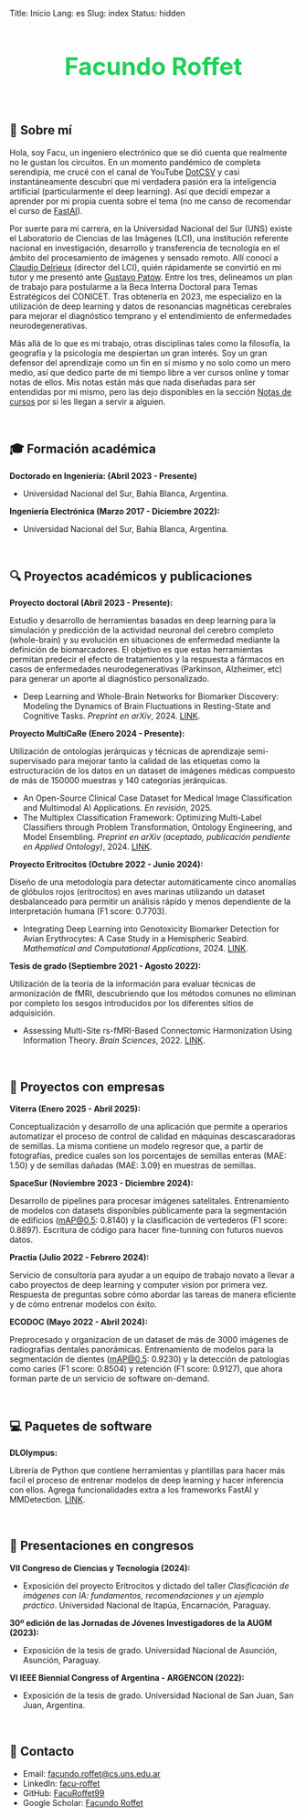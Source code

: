 Title: Inicio
Lang: es
Slug: index
Status: hidden

<h1 style="text-align: center; font-size: 3em; color: rgba(12, 205, 76, 0.927);">Facundo Roffet</h1>

<br>

<!---------------------------------------------------------------------------->

## 🔱 Sobre mí

Hola, soy Facu, un ingeniero electrónico que se dió cuenta que realmente no le gustan los circuitos. En un momento pandémico de completa serendipia, me crucé con el canal de YouTube [DotCSV](https://www.youtube.com/@DotCSV) y casi instantáneamente descubrí que mi verdadera pasión era la inteligencia artificial (particularmente el deep learning). Así que decidí empezar a aprender por mi propia cuenta sobre el tema (no me canso de recomendar el curso de [FastAI](https://course.fast.ai/)). 

Por suerte para mi carrera, en la Universidad Nacional del Sur (UNS) existe el Laboratorio de Ciencias de las Imágenes (LCI), una institución referente nacional en investigación, desarrollo y transferencia de tecnología en el ámbito del procesamiento de imágenes y sensado remoto. Allí conocí a [Claudio Delrieux](https://scholar.google.com/citations?user=AdhE2GoAAAAJ&hl=es&oi=ao) (director del LCI), quién rápidamente se convirtió en mi tutor y me presentó ante [Gustavo Patow](https://scholar.google.com/citations?user=w2kGazcAAAAJ&hl=es&oi=ao). Entre los tres, delineamos un plan de trabajo para postularme a la Beca Interna Doctoral para Temas Estratégicos del CONICET. Tras obtenerla en 2023, me especializo en la utilización de deep learning y datos de resonancias magnéticas cerebrales para mejorar el diagnóstico temprano y el entendimiento de enfermedades neurodegenerativas.

Más allá de lo que es mi trabajo, otras disciplinas tales como la filosofía, la geografía y la psicología me despiertan un gran interés. Soy un gran defensor del aprendizaje como un fin en sí mismo y no solo como un mero medio, así que dedico parte de mi tiempo libre a ver cursos online y tomar notas de ellos. Mis notas están más que nada diseñadas para ser entendidas por mi mismo, pero las dejo disponibles en la sección [Notas de cursos](/notes/) por si les llegan a servir a alguien.

<br>

<!---------------------------------------------------------------------------->

## 🎓 Formación académica 

**Doctorado en Ingeniería: (Abril 2023 - Presente)** 

*   Universidad Nacional del Sur, Bahía Blanca, Argentina.

**Ingeniería Electrónica (Marzo 2017 - Diciembre 2022):** 

*   Universidad Nacional del Sur, Bahía Blanca, Argentina.

<br>

<!---------------------------------------------------------------------------->

## 🔍 Proyectos académicos y publicaciones

**Proyecto doctoral (Abril 2023 - Presente):** 

Estudio y desarrollo de herramientas basadas en deep learning para la simulación y predicción de la actividad neuronal del cerebro completo (whole-brain) y su evolución en situaciones de enfermedad mediante la definición de biomarcadores. El objetivo es que estas herramientas permitan predecir el efecto de tratamientos y la respuesta a fármacos en casos de enfermedades neurodegenerativas (Parkinson, Alzheimer, etc) para generar un aporte al diagnóstico personalizado.

*   Deep Learning and Whole-Brain Networks for Biomarker Discovery: Modeling the Dynamics of Brain Fluctuations in Resting-State and Cognitive Tasks. *Preprint en arXiv*, 2024. [LINK](https://arxiv.org/abs/2412.19329).

**Proyecto MultiCaRe (Enero 2024 - Presente):** 

Utilización de ontologías jerárquicas y técnicas de aprendizaje semi-supervisado para mejorar tanto la calidad de las etiquetas como la estructuración de los datos en un dataset de imágenes médicas compuesto de más de 150000 muestras y 140 categorías jerárquicas.

*   An Open-Source Clinical Case Dataset for Medical Image Classification and Multimodal AI Applications. *En revisión*, 2025.
*   The Multiplex Classification Framework: Optimizing Multi-Label Classifiers through Problem Transformation, Ontology Engineering, and Model Ensembling. *Preprint en arXiv (aceptado, publicación pendiente en Applied Ontology)*, 2024. [LINK](https://arxiv.org/abs/2412.14299).

**Proyecto Eritrocitos (Octubre 2022 - Junio 2024):** 

Diseño de una metodología para detectar automáticamente cinco anomalías de glóbulos rojos (eritrocitos) en aves marinas utilizando un dataset desbalanceado para permitir un análisis rápido y menos dependiente de la interpretación humana (F1 score: 0.7703).

*   Integrating Deep Learning into Genotoxicity Biomarker Detection for Avian Erythrocytes: A Case Study in a Hemispheric Seabird. *Mathematical and Computational Applications*, 2024. [LINK](https://www.mdpi.com/2297-8747/29/3/41).

**Tesis de grado (Septiembre 2021 - Agosto 2022):**

Utilización de la teoría de la información para evaluar técnicas de armonización de fMRI, descubriendo que los métodos comunes no eliminan por completo los sesgos introducidos por los diferentes sitios de adquisición.

*   Assessing Multi-Site rs-fMRI-Based Connectomic Harmonization Using Information Theory. *Brain Sciences*, 2022. [LINK](https://www.mdpi.com/2076-3425/12/9/1219).

<br>

<!---------------------------------------------------------------------------->

## 🏢 Proyectos con empresas

**Viterra (Enero 2025 - Abril 2025):** 

Conceptualización y desarrollo de una aplicación que permite a operarios automatizar el proceso de control de calidad en máquinas descascaradoras de semillas. La misma contiene un modelo regresor que, a partir de fotografías, predice cuales son los porcentajes de semillas enteras (MAE: 1.50) y de semillas dañadas (MAE: 3.09) en muestras de semillas.

**SpaceSur (Noviembre 2023 - Diciembre 2024):**

Desarrollo de pipelines para procesar imágenes satelitales. Entrenamiento de modelos con datasets disponibles públicamente para la segmentación de edificios (mAP@0.5: 0.8140) y la clasificación de vertederos (F1 score: 0.8897). Escritura de código para hacer fine-tunning con futuros nuevos datos.

**Practia (Julio 2022 - Febrero 2024):**

Servicio de consultoría para ayudar a un equipo de trabajo novato a llevar a cabo proyectos de deep learning y computer vision por primera vez. Respuesta de preguntas sobre cómo abordar las tareas de manera eficiente y de cómo entrenar modelos con éxito.

**ECODOC (Mayo 2022 - Abril 2024):**

Preprocesado y organizacíon de un dataset de más de 3000 imágenes de radiografías dentales panorámicas. Entrenamiento de modelos para la segmentación de dientes (mAP@0.5: 0.9230) y la detección de patologías como caries (F1 score: 0.8504) y retención (F1 score: 0.9127), que ahora forman parte de un servicio de software on-demand.

<br>

<!---------------------------------------------------------------------------->

## 💻 Paquetes de software

**DLOlympus:** 

Librería de Python que contiene herramientas y plantillas para hacer más facil el proceso de entrenar modelos de deep learning y hacer inferencia con ellos. Agrega funcionalidades extra a los frameworks FastAI y MMDetection. [LINK](https://github.com/FacuRoffet99/DLOlympus).

<br>

<!---------------------------------------------------------------------------->

## 🎤 Presentaciones en congresos

**VII Congreso de Ciencias y Tecnología (2024):** 

*   Exposición del proyecto Eritrocitos y dictado del taller *Clasificación de imágenes con IA: fundamentos, recomendaciones y un ejemplo práctico*. Universidad Nacional de Itapúa, Encarnación, Paraguay.

**30º edición de las Jornadas de Jóvenes Investigadores de la AUGM (2023):** 

*   Exposición de la tesis de grado. Universidad Nacional de Asunción, Asunción, Paraguay.

**VI IEEE Biennial Congress of Argentina - ARGENCON (2022):** 

*   Exposición de la tesis de grado. Universidad Nacional de San Juan, San Juan, Argentina.

<br>

<!---------------------------------------------------------------------------->

## 📩 Contacto

*   Email: facundo.roffet@cs.uns.edu.ar
*   LinkedIn: [facu-roffet](https://www.linkedin.com/in/facu-roffet/)
*   GitHub: [FacuRoffet99](https://github.com/FacuRoffet99)
*   Google Scholar: [Facundo Roffet](https://scholar.google.com/citations?user=miBMD38AAAAJ&hl)